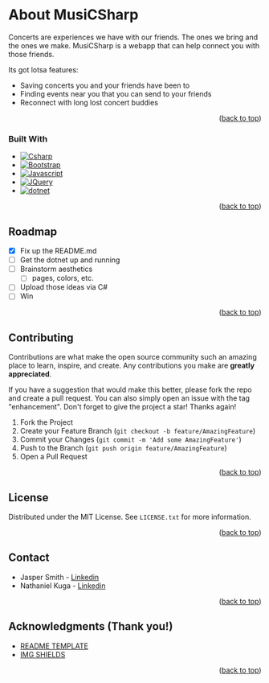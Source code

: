 # About MusiCSharp

Concerts are experiences we have with our friends. The ones we bring and the ones we make. MusiCSharp is a webapp that can help connect you with those friends. 

Its got lotsa features:
* Saving concerts you and your friends have been to
* Finding events near you that you can send to your friends 
* Reconnect with long lost concert buddies



<p align="right">(<a href="#readme-top">back to top</a>)</p>



### Built With

* [![Csharp][Csharp.com]][Csharp-url]
* [![Bootstrap][Bootstrap.com]][Bootstrap-url]
* [![Javascript][Javascript.com]][Javascript-url]
* [![JQuery][JQuery.com]][JQuery-url]
* [![dotnet][dotnet.com]][dotnet-url]

<p align="right">(<a href="#readme-top">back to top</a>)</p>

<!-- ROADMAP -->
## Roadmap

- [X] Fix up the README.md
- [ ] Get the dotnet up and running
- [ ] Brainstorm aesthetics
    - [ ] pages, colors, etc.
- [ ] Upload those ideas via C#
- [ ] Win

<p align="right">(<a href="#readme-top">back to top</a>)</p>

<!-- CONTRIBUTING -->
## Contributing

Contributions are what make the open source community such an amazing place to learn, inspire, and create. Any contributions you make are **greatly appreciated**.

If you have a suggestion that would make this better, please fork the repo and create a pull request. You can also simply open an issue with the tag "enhancement".
Don't forget to give the project a star! Thanks again!

1. Fork the Project
2. Create your Feature Branch (`git checkout -b feature/AmazingFeature`)
3. Commit your Changes (`git commit -m 'Add some AmazingFeature'`)
4. Push to the Branch (`git push origin feature/AmazingFeature`)
5. Open a Pull Request

<p align="right">(<a href="#readme-top">back to top</a>)</p>

<!-- LICENSE -->
## License

Distributed under the MIT License. See `LICENSE.txt` for more information.

<p align="right">(<a href="#readme-top">back to top</a>)</p>



<!-- CONTACT -->
## Contact

* Jasper Smith - [Linkedin](https://www.linkedin.com/in/jasper-smith-813742196/)
* Nathaniel Kuga - [Linkedin](https://www.linkedin.com/in/nathaniel-kuga-8981a7a2/)

<p align="right">(<a href="#readme-top">back to top</a>)</p>



<!-- ACKNOWLEDGMENTS -->
## Acknowledgments (Thank you!)

* [README TEMPLATE](https://github.com/othneildrew/Best-README-Template)
* [IMG SHIELDS](https://shields.io/)

<p align="right">(<a href="#readme-top">back to top</a>)</p>



<!-- MARKDOWN LINKS & IMAGES -->
<!-- https://www.markdownguide.org/basic-syntax/#reference-style-links -->
[Csharp.com]: https://img.shields.io/badge/Csharp-A27ADD?style=for-the-badge&logo=Csharp&logoColor=white
[Csharp-url]: https://dotnet.microsoft.com/en-us/languages/csharp
[Bootstrap.com]: https://img.shields.io/badge/Bootstrap-563D7C?style=for-the-badge&logo=bootstrap&logoColor=white
[Bootstrap-url]: https://getbootstrap.com
[Javascript.com]: https://img.shields.io/badge/Javascript-F1DC55?style=for-the-badge&logo=javascript&logoColor=black
[Javascript-url]: https://javascript.com 
[JQuery.com]: https://img.shields.io/badge/jQuery-0769AD?style=for-the-badge&logo=jquery&logoColor=white
[JQuery-url]: https://jquery.com 
[dotnet.com]: https://img.shields.io/badge/dotnet-5632D5?style=for-the-badge&logo=dotnet&logoColor=white
[dotnet-url]: https://dotnet.com 